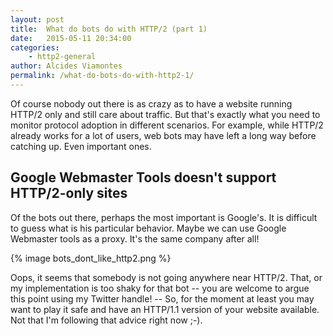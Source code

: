 ```yaml
---
layout: post
title:  What do bots do with HTTP/2 (part 1)
date:   2015-05-11 20:34:00
categories: 
    - http2-general
author: Alcides Viamontes
permalink: /what-do-bots-do-with-http2-1/
---
```


Of course nobody out there is as crazy as to have a website 
running HTTP/2 only and still care about traffic. 
But that's exactly what you need to monitor protocol adoption 
in different scenarios.
For example, while HTTP/2 already works for a lot of users, 
web bots may have left a long way before catching up.
Even important ones.

Google Webmaster Tools doesn't support HTTP/2-only sites
--------------------------------------------------------


Of the bots out there, perhaps the most important is Google's. 
It is difficult to guess what is his particular behavior.
Maybe  we can use 
Google Webmaster tools as a proxy.
It's the same company after all!

{% image bots_dont_like_http2.png %}

Oops, it seems that somebody is not going anywhere near HTTP/2.
That, or my implementation is too shaky for that bot -- you are welcome 
to argue this point using my Twitter handle! --
So, for the moment at least you may want to play it safe and
have an HTTP/1.1 version of your website available. 
Not that I'm following that advice right now ;-). 
